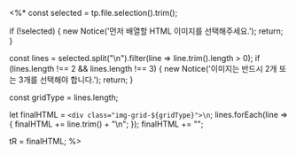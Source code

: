 <%*
const selected = tp.file.selection().trim();

if (!selected) {
  new Notice('먼저 배열할 HTML 이미지를 선택해주세요.');
  return;
}

const lines = selected.split("\n").filter(line => line.trim().length > 0);
if (lines.length !== 2 && lines.length !== 3) {
  new Notice('이미지는 반드시 2개 또는 3개를 선택해야 합니다.');
  return;
}

const gridType = lines.length;

let finalHTML = `<div class="img-grid-${gridType}">\n`;
lines.forEach(line => {
  finalHTML += line.trim() + "\n";
});
finalHTML += "</div>";

tR = finalHTML;
%>
